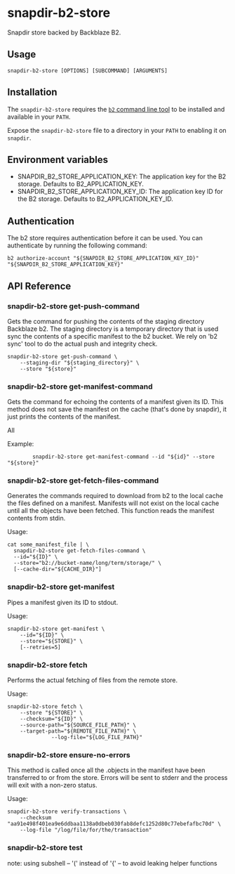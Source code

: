 # snapdir-b2-store

 Snapdir store backed by Backblaze B2.

## Usage

    snapdir-b2-store [OPTIONS] [SUBCOMMAND] [ARGUMENTS]

## Installation

The `snapdir-b2-store` requires the [`b2` command line tool](https://www.backblaze.com/b2/docs/quick_command_line.html) to be installed and available in your `PATH`.

Expose the `snapdir-b2-store` file to a directory in your `PATH` to enabling it on `snapdir`.

## Environment variables

- SNAPDIR_B2_STORE_APPLICATION_KEY: The application key for the B2 storage. Defaults to B2_APPLICATION_KEY.
- SNAPDIR_B2_STORE_APPLICATION_KEY_ID: The application key ID for the B2 storage. Defaults to B2_APPLICATION_KEY_ID.

## Authentication

The b2 store requires authentication before it can be used. You can authenticate by running the following command:

    b2 authorize-account "${SNAPDIR_B2_STORE_APPLICATION_KEY_ID}" "${SNAPDIR_B2_STORE_APPLICATION_KEY}"

## API Reference

### snapdir-b2-store get-push-command

Gets the command for pushing the contents of the staging directory
Backblaze b2.
The staging directory is a temporary directory that is used sync
the contents of a specific manifest to the b2 bucket.
We rely on 'b2 sync' tool to do the actual push and integrity
check.

    snapdir-b2-store get-push-command \
        --staging-dir "${staging_directory}" \
        --store "${store}"

### snapdir-b2-store get-manifest-command

Gets the command for echoing the contents of a manifest given its ID.
This method does not save the manifest on the cache (that's done by
snapdir), it just prints the contents of the manifest.

All

Example:

			snapdir-b2-store get-manifest-command --id "${id}" --store "${store}"

### snapdir-b2-store get-fetch-files-command

Generates the commands required to download from 
b2 to the local cache the files defined on a manifest.
Manifests will not exist on the local cache until
all the objects have been fetched. 
This function reads the manifest contents from stdin.

Usage:

	cat some_manifest_file | \
      snapdir-b2-store get-fetch-files-command \
      --id="${ID}" \
      --store="b2://bucket-name/long/term/storage/" \
      [--cache-dir="${CACHE_DIR}"]

### snapdir-b2-store get-manifest

Pipes a manifest given its ID to stdout.

Usage:

    snapdir-b2-store get-manifest \
        --id="${ID}" \
        --store="${STORE}" \
        [--retries=5]

### snapdir-b2-store fetch

Performs the actual fetching of files from the remote store.

Usage:

    snapdir-b2-store fetch \
        --store "${STORE}" \
        --checksum="${ID}" \
        --source-path="${SOURCE_FILE_PATH}" \
        --target-path="${REMOTE_FILE_PATH}" \
				  --log-file="${LOG_FILE_PATH}"

### snapdir-b2-store ensure-no-errors

This method is called once all the .objects in the manifest have been
transferred to or from the store.
Errors will be sent to stderr and the process will exit with
a non-zero status.

Usage:

    snapdir-b2-store verify-transactions \
        --checksum "aa91e498f401ea9e6ddbaa1138a0dbeb030fab8defc1252d80c77ebefafbc70d" \
        --log-file "/log/file/for/the/transaction"

### snapdir-b2-store test

note: using subshell – '(' instead of '{' – to avoid leaking helper functions
